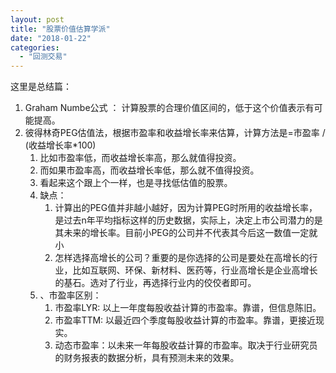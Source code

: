 ```yaml
---
layout: post
title: "股票价值估算学派"
date: "2018-01-22"
categories: 
  - "回测交易"
---
```


这里是总结篇：

1. Graham Numbe公式 ： 计算股票的合理价值区间的，低于这个价值表示有可能提高。
2. 彼得林奇PEG估值法，根据市盈率和收益增长率来估算，计算方法是=市盈率 / (收益增长率\*100)
    1. 比如市盈率低，而收益增长率高，那么就值得投资。
    2. 而如果市盈率高，而收益增长率低，那么就不值得投资。
    3. 看起来这个跟上个一样，也是寻找低估值的股票。
    4. 缺点：
        1. 计算出的PEG值并非越小越好，因为计算PEG时所用的收益增长率，是过去n年平均指标这样的历史数据，实际上，决定上市公司潜力的是其未来的增长率。目前小PEG的公司并不代表其今后这一数值一定就小
        2. 怎样选择高增长的公司？重要的是你选择的公司是要处在高增长的行业，比如互联网、环保、新材料、医药等，行业高增长是企业高增长的基石。选对了行业，再选择行业内的佼佼者即可。
    5. 、市盈率区别：
        1. 市盈率LYR: 以上一年度每股收益计算的市盈率。靠谱，但信息陈旧。
        2. 市盈率TTM: 以最近四个季度每股收益计算的市盈率。靠谱，更接近现实。
        3. 动态市盈率：以未来一年每股收益计算的市盈率。取决于行业研究员的财务报表的数据分析，具有预测未来的效果。
